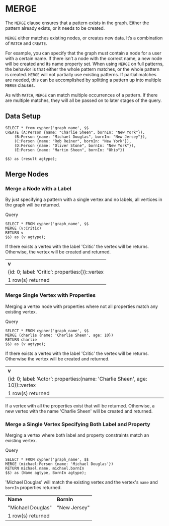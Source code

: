 # MERGE

The `MERGE` clause ensures that a pattern exists in the graph. Either the pattern already exists, or it needs to be created.


`MERGE` either matches existing nodes, or creates new data. It’s a combination of `MATCH` and `CREATE`.

For example, you can specify that the graph must contain a node for a user with a certain name. If there isn’t a node with the correct name, a new node will be created and its name property set. When using `MERGE` on full patterns, the behavior is that either the whole pattern matches, or the whole pattern is created. `MERGE` will not partially use existing patterns. If partial matches are needed, this can be accomplished by splitting a pattern up into multiple `MERGE` clauses.

As with `MATCH`, `MERGE` can match multiple occurrences of a pattern. If there are multiple matches, they will all be passed on to later stages of the query.

## Data Setup

```postgresql
SELECT * from cypher('graph_name', $$
CREATE (A:Person {name: "Charlie Sheen", bornIn: "New York"}),
    (B:Person {name: "Michael Douglas", bornIn: "New Jersey"}),
    (C:Person {name: "Rob Reiner", bornIn: "New York"}),
    (D:Person {name: "Oliver Stone", bornIn: "New York"}),
    (E:Person {name: "Martin Sheen", bornIn: "Ohio"})

$$) as (result agtype);
```

## Merge Nodes

### Merge a Node with a Label

By just specifying a pattern with a single vertex and no labels, all vertices in the graph will be returned.

Query

```postgresql
SELECT * FROM cypher('graph_name', $$
MERGE (v:Critic)
RETURN v
$$) as (v agtype);
```

If there exists a vertex with the label 'Critic' the vertex will be returns. Otherwise, the vertex will be created and returned.

<table>
  <tr>
   <td><strong>v</strong>
   </td>
  </tr>
  <tr>
   <td>{id: 0; label: ‘Critic’: properties:{}}::vertex
   </td>
  </tr>
  <tr>
   <td>1 row(s) returned
   </td>
  </tr>
</table>


### Merge Single Vertex with Properties

Merging a vertex node with properties where not all properties match any existing vertex.

Query

```postgresql
SELECT * FROM cypher('graph_name', $$
MERGE (charlie {name: 'Charlie Sheen', age: 10})
RETURN charlie
$$) as (v agtype);
```

If there exists a vertex with the label 'Critic' the vertex will be returns. Otherwise the vertex will be created and returned.

<table>
  <tr>
   <td><strong>v</strong>
   </td>
  </tr>
  <tr>
   <td>{id: 0; label: ‘Actor’: properties:{name: 'Charlie Sheen', age: 10}}::vertex
   </td>
  </tr>
  <tr>
   <td>1 row(s) returned
   </td>
  </tr>
</table>

If a vertex with all the properties exist that will be returned. Otherwise, a new vertex with the name 'Charlie Sheen' will be created and returned.


### Merge a Single Vertex Specifying Both Label and Property

Merging a vertex where both label and property constraints match an existing vertex.

Query

```postgresql
SELECT * FROM cypher('graph_name', $$
MERGE (michael:Person {name: 'Michael Douglas'})
RETURN michael.name, michael.bornIn
$$) as (Name agtype, BornIn agtype);
```

'Michael Douglas' will match the existing vertex and the vertex's `name` and `bornIn` properties returned.

<table>
  <tr>
   <td><strong>Name</strong></td>
   <td><strong>BornIn</strong></td>
  </tr>
  <tr>
   <td>"Michael Douglas"</td>
   <td>"New Jersey"</td>
  </tr>
  <tr>
   <td>1 row(s) returned</td>
  </tr>
</table>
